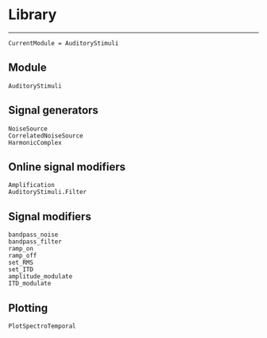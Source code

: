 # Library

---

```@meta
CurrentModule = AuditoryStimuli
```

## Module
```@docs
AuditoryStimuli
```

## Signal generators

```@docs
NoiseSource
CorrelatedNoiseSource
HarmonicComplex
```

## Online signal modifiers

```@docs
Amplification
AuditoryStimuli.Filter
```


## Signal modifiers

```@docs
bandpass_noise
bandpass_filter
ramp_on
ramp_off
set_RMS
set_ITD
amplitude_modulate
ITD_modulate
```


## Plotting

```@docs
PlotSpectroTemporal
```
